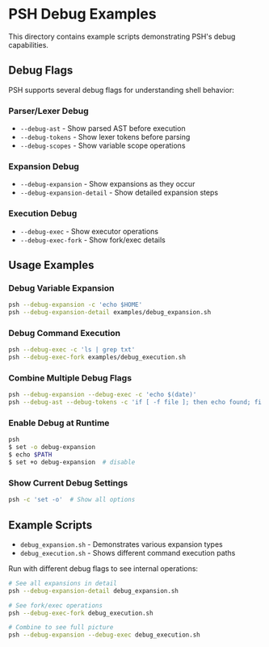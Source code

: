 # PSH Debug Examples

This directory contains example scripts demonstrating PSH's debug capabilities.

## Debug Flags

PSH supports several debug flags for understanding shell behavior:

### Parser/Lexer Debug
- `--debug-ast` - Show parsed AST before execution
- `--debug-tokens` - Show lexer tokens before parsing
- `--debug-scopes` - Show variable scope operations

### Expansion Debug  
- `--debug-expansion` - Show expansions as they occur
- `--debug-expansion-detail` - Show detailed expansion steps

### Execution Debug
- `--debug-exec` - Show executor operations
- `--debug-exec-fork` - Show fork/exec details

## Usage Examples

### Debug Variable Expansion
```bash
psh --debug-expansion -c 'echo $HOME'
psh --debug-expansion-detail examples/debug_expansion.sh
```

### Debug Command Execution
```bash
psh --debug-exec -c 'ls | grep txt'
psh --debug-exec-fork examples/debug_execution.sh
```

### Combine Multiple Debug Flags
```bash
psh --debug-expansion --debug-exec -c 'echo $(date)'
psh --debug-ast --debug-tokens -c 'if [ -f file ]; then echo found; fi'
```

### Enable Debug at Runtime
```bash
psh
$ set -o debug-expansion
$ echo $PATH
$ set +o debug-expansion  # disable
```

### Show Current Debug Settings
```bash
psh -c 'set -o'  # Show all options
```

## Example Scripts

- `debug_expansion.sh` - Demonstrates various expansion types
- `debug_execution.sh` - Shows different command execution paths

Run with different debug flags to see internal operations:

```bash
# See all expansions in detail
psh --debug-expansion-detail debug_expansion.sh

# See fork/exec operations  
psh --debug-exec-fork debug_execution.sh

# Combine to see full picture
psh --debug-expansion --debug-exec debug_execution.sh
```